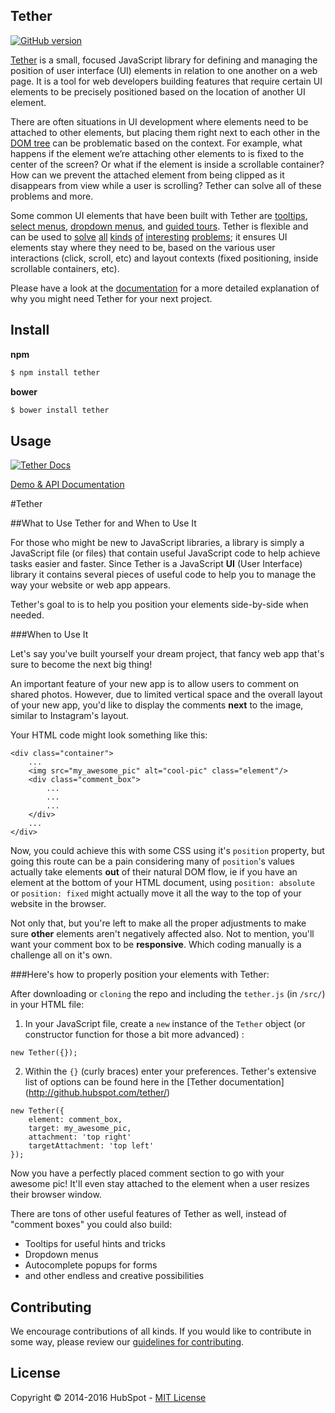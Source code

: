 ## Tether

[![GitHub
version](https://badge.fury.io/gh/HubSpot%2Ftether.svg)](http://badge.fury.io/gh/HubSpot%2Ftether)

[Tether](http://github.hubspot.com/tether/) is a small, focused JavaScript library for defining and managing the position of user interface (UI) elements in relation to one another on a web page. It is a tool for web developers building features that require certain UI elements to be precisely positioned based on the location of another UI element.

There are often situations in UI development where elements need to be attached to other elements, but placing them right next to each other in the [DOM tree](https://en.wikipedia.org/wiki/Document_Object_Model) can be problematic based on the context. For example, what happens if the element we’re attaching other elements to is fixed to the center of the screen? Or what if the element is inside a scrollable container? How can we prevent the attached element from being clipped as it disappears from view while a user is scrolling? Tether can solve all of these problems and more.

Some common UI elements that have been built with Tether are [tooltips](http://github.hubspot.com/tooltip/docs/welcome), [select menus](http://github.hubspot.com/select/docs/welcome), [dropdown menus](http://github.hubspot.com/drop/docs/welcome), and [guided tours](http://github.hubspot.com/shepherd/docs/welcome). Tether is flexible and can be used to [solve](http://github.hubspot.com/tether/examples/out-of-bounds/) [all](http://github.hubspot.com/tether/examples/content-visible) [kinds](http://github.hubspot.com/tether/examples/element-scroll) [of](http://github.hubspot.com/tether/examples/enable-disable) [interesting]() [problems](http://github.hubspot.com/tether/examples/viewport); it ensures UI elements stay where they need to be, based on the various user interactions (click, scroll, etc) and layout contexts (fixed positioning, inside scrollable containers, etc).

Please have a look at the [documentation](http://github.hubspot.com/tether/) for a more detailed explanation of why you might need Tether for your next project.

## Install

__npm__
```sh
$ npm install tether
```

__bower__
```sh
$ bower install tether
```

## Usage

[![Tether Docs](http://i.imgur.com/YCx8cLr.png)](http://github.hubspot.com/tether/#usage)

[Demo & API Documentation](http://github.hubspot.com/tether/)

#Tether 


##What to Use Tether for and When to Use It

For those who might be new to JavaScript libraries, a library is simply a JavaScript file (or files) that contain useful JavaScript code to help achieve tasks easier and faster.  Since Tether is a JavaScript **UI** (User Interface) library it contains several pieces of useful code to help you to manage the way your website or web app appears.

Tether's goal to is to help you position your elements side-by-side when needed. 

###When to Use It

Let's say you've built yourself your dream project, that fancy web app that's sure to become the next big thing! 

An important feature of your new app is to allow users to comment on shared photos. However, due to limited vertical space and the overall layout of your new app, you'd like to display the comments **next** to the image, similar to Instagram's layout.

Your HTML code might look something like this:

```
<div class="container">
	...
	<img src="my_awesome_pic" alt="cool-pic" class="element"/>
	<div class="comment_box">
		...
		...
		...
	</div>
	...
</div>
```
Now, you could achieve this with some CSS using it's `position` property, but going this route can be a pain considering many of `position`'s values actually take elements **out** of their natural DOM flow, ie if you have an element at the bottom of your HTML document, using `position: absolute` or `position: fixed` might actually move it all the way to the top of your website in the browser.

Not only that, but you're left to make all the proper adjustments to make sure **other** elements aren't negatively affected also. Not to mention, you'll want your comment box to be **responsive**. Which coding manually is a challenge all on it's own.

###Here's how to properly position your elements with Tether:

After downloading or `cloning` the repo and including the `tether.js` (in `/src/`) in your HTML file:

1. In your JavaScript file, create a `new` instance of the `Tether` object (or constructor function for those a bit more advanced) :
```
new Tether({});
```

2. Within the `{}` (curly braces) enter your preferences. Tether's extensive list of options can be found here in the [Tether documentation] (http://github.hubspot.com/tether/)
```
new Tether({
	element: comment_box,
	target: my_awesome_pic,
	attachment: 'top right'
	targetAttachment: 'top left'
});
```

Now you have a perfectly placed comment section to go with your awesome pic! It'll even stay attached to the element when a user resizes their browser window.

There are tons of other useful features of Tether as well, instead of "comment boxes" you could also build:

* Tooltips for useful hints and tricks
* Dropdown menus
* Autocomplete popups for forms
* and other endless and creative possibilities 





## Contributing

We encourage contributions of all kinds. If you would like to contribute in some way, please review our [guidelines for contributing](CONTRIBUTING.md).


## License
Copyright &copy; 2014-2016 HubSpot - [MIT License](LICENSE)
